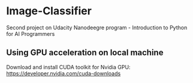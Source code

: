 # Image-Classifier
Second project on Udacity Nanodeegre program - Introduction to Python for AI Programmers

## Using GPU acceleration on local machine
Download and install CUDA toolkit for Nvidia GPU: 
https://developer.nvidia.com/cuda-downloads
